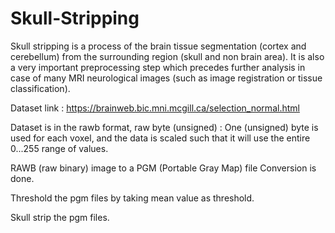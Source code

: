 # Skull-Stripping
Skull stripping is a process of the brain tissue segmentation (cortex and cerebellum) from the surrounding region (skull and non brain area). It is also a very important preprocessing 
step which precedes further analysis in case of many MRI neurological images (such as image registration or tissue classification).

Dataset link : https://brainweb.bic.mni.mcgill.ca/selection_normal.html

Dataset is in the rawb format, raw byte (unsigned) : One (unsigned) byte is used for each voxel, and the data is scaled such that it will use the entire 0...255 range of values. 

RAWB (raw binary) image to a PGM (Portable Gray Map) file Conversion is done.

Threshold the pgm files by taking mean value as threshold.

Skull strip the pgm files.
